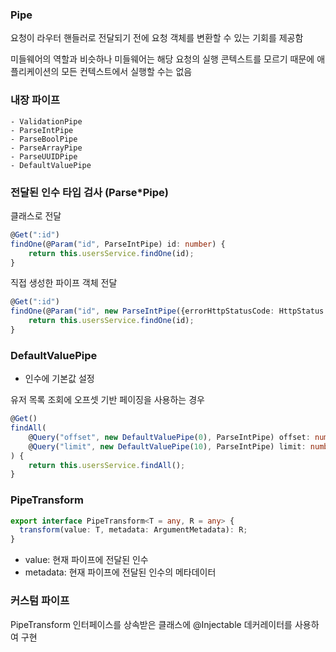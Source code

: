 ### Pipe

요청이 라우터 핸들러로 전달되기 전에 요청 객체를 변환할 수 있는 기회를 제공함

미들웨어의 역할과 비슷하나 미들웨어는 해당 요청의 실행 콘텍스트를 모르기 때문에 애플리케이션의 모든 컨텍스트에서 실행할 수는 없음

### 내장 파이프

```
- ValidationPipe
- ParseIntPipe
- ParseBoolPipe
- ParseArrayPipe
- ParseUUIDPipe
- DefaultValuePipe
```

### 전달된 인수 타입 검사 (Parse\*Pipe)

클래스로 전달

```ts
@Get(":id")
findOne(@Param("id", ParseIntPipe) id: number) {
    return this.usersService.findOne(id);
}
```

직접 생성한 파이프 객체 전달

```ts
@Get(":id")
findOne(@Param("id", new ParseIntPipe({errorHttpStatusCode: HttpStatus.NOT_ACCEPTABLE})) id: number) {
    return this.usersService.findOne(id);
}
```

### DefaultValuePipe

- 인수에 기본값 설정

유저 목록 조회에 오프셋 기반 페이징을 사용하는 경우

```ts
@Get()
findAll(
    @Query("offset", new DefaultValuePipe(0), ParseIntPipe) offset: number,
    @Query("limit", new DefaultValuePipe(10), ParseIntPipe) limit: number,
) {
    return this.usersService.findAll();
}
```

### PipeTransform

```ts
export interface PipeTransform<T = any, R = any> {
  transform(value: T, metadata: ArgumentMetadata): R;
}
```

- value: 현재 파이프에 전달된 인수
- metadata: 현재 파이프에 전달된 인수의 메타데이터

### 커스텀 파이프

PipeTransform 인터페이스를 상속받은 클래스에 @Injectable 데커레이터를 사용하여 구현
